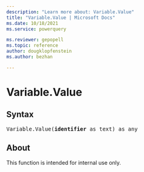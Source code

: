 ```yaml
---
description: "Learn more about: Variable.Value"
title: "Variable.Value | Microsoft Docs"
ms.date: 10/18/2021
ms.service: powerquery

ms.reviewer: gepopell
ms.topic: reference
author: dougklopfenstein
ms.author: bezhan

---
```

# Variable.Value

## Syntax

<pre>
Variable.Value(<b>identifier</b> as text) as any
</pre>

## About

This function is intended for internal use only.
